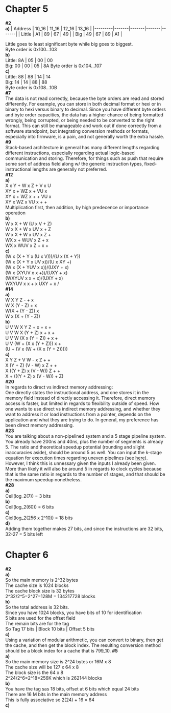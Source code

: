 # Chapter 5
**#2** \
**a)**
| Address | 10_16 | 11_16 | 12_16 | 13_16 |
|---------|-------|-------|-------|-------|
| Little  | A1    | 89    | 67    | 49    |
| Big     | 49    | 67    | 89    | A1    |

Little goes to least significant byte while big goes to biggest. \
Byte order is 0x100...103 \
**b)** \
Little: 8A | 05 | 00 | 00 \
Big: 00 | 00 | 05 | 8A
Byte order is 0x104...107 \
**c)** \
Little: 88 | 88 | 14 | 14 \
Big: 14 | 14 | 88 | 88 \
Byte order is 0x108...10B \
**#7** \
The data is not read correctly, because the byte orders are read and stored differently. For example, you can store in both decimal format or hexi or in binary to hexi versus binary to decimal. Since you have different byte orders and byte order capacities, the data has a higher chance of being formatted wrongly, being corrupted, or being needed to be converted to the right format. This can still be manageable and work out if done correctly from a software standpoint, but integrating conversion methods or formats, especially into firmware, is a pain, and not generally worth the extra hassle. \
**#9** \
Stack-based architecture in general has many different lengths regarding different instructions, especially regarding actual logic-based communication and storing. Therefore, for things such as push that require some sort of address field along w/ the generic instruction types, fixed-instructional lengths are generally not preferred. \
**#12** \
**a)** \
X x Y + W x Z + V x U \
XY x + WZ x + VU x \
XY x + WZ x + + VU x \
XY x WZ x VU x + + \
Multiplication first, then addition, by high predecence or importance operation \
**b)** \
W x X + W (U x V + Z) \
W x X + W x UV x + Z \
W x X + W x UV x Z + \
WX x + WUV x Z + x \
WX x WUV x Z + x + \
**c)** \
(W x (X + Y x (U x V)))/(U x (X + Y)) \
(W x (X + Y x UV x))/(U x XY +) \
(W x (X + YUV x x))/(UXY + x) \
(W x (XYUV x x +))/(UXY + x) \
(WXYUV x x + x)/(UXY + x) \
WXYUV x x + x UXY + x / \
**#14** \
**a)** \
W X Y Z - + x \
W X (Y - Z) + x \
W(X + (Y - Z)) x \
W x (X + (Y - Z)) \
**b)** \
U V W X Y Z + x + x + \
U V W X (Y + Z) x + x + \
U V W (X x (Y + Z)) + x + \
U V (W + (X x (Y + Z))) x + \
(U + (V x (W + (X x (Y + Z))))) \
**c)** \
X Y Z + V W - x Z + + \
X (Y + Z) (V - W) x Z + + \
X ((Y + Z) x (V - W)) Z + + \
X + (((Y + Z) x (V - W)) + Z) \
**#20** \
In regards to direct vs indirect memory addressing: \
One directly states the instructional address, and one stores it in the memory field instead of directly accessing it. Therefore, direct memory access is faster, but limited in regards to flexibility outside of speed. How one wants to use direct vs indirect memory addressing, and whether they want to address it or load instructions from a pointer, depends on the application and what they are trying to do. In general, my preference has been direct memory addressing. \
**#23** \
You are talking about a non-pipelined system and a 5 stage pipeline system. You already have 200ns and 40ns, plus the number of segments is already 5. The ratio and theoretical speedup potential (rounding and slight inaccuracies aside), should be around 5 as well. You can input the k-stage equation for execution times regarding uneven pipelines (see [here](https://cs.stackexchange.com/questions/21924/execution-time-of-an-uneven-pipeline)). However, I think this is unnessary given the inputs I already been given. More than likely it will also be around 5 in regards to clock cycles because that is the same ratio in regards to the number of stages, and that should be the maximum speedup nonetheless. \
**#28** \
**a)** \
Ceil(log_2(7)) = 3 bits \
**b)** \
Ceil(log_2(60)) = 6 bits \
**c)** \
Ciel(log_2(256 x 2^10)) = 18 bits \
**d)** \
Adding them together makes 27 bits, and since the instructions are 32 bits, 32-27 = 5 bits left
# Chapter 6
**#2** \
**a)** \
So the main memory is 2^32 bytes \
The cache size is 1024 blocks \
The cache block size is 32 bytes \
2^32/2^5=2^27=128M = 134217728 blocks \
**b)** \
So the total address is 32 bits. \
Since you have 1024 blocks, you have bits of 10 for identification \
5 bits are used for the offset field \
The remain bits are for the tag \
So Tag 17 bits | Block 10 bits | Offset 5 bits \
**c)** \
Using a variation of modular arithmetic, you can convert to binary, then get the cache, and then get the block index. The resulting conversion method should be a block index for a cache that is 799_10. 
**#5** \
**a)** \
So the main memory size is 2^24 bytes or 16M x 8 \
The cache size will be 127 x 64 x 8 \
The block size is the 64 x 8 \
2^24/2^6=2^18=256K which is 262144 blocks \
**b)** \
You have the tag sas 18 bits, offset at 6 bits which equal 24 bits \
There are 16 M bits in the main memory address \
This is fully associative so 2(24) + 16 = 64 \
**c)** 
